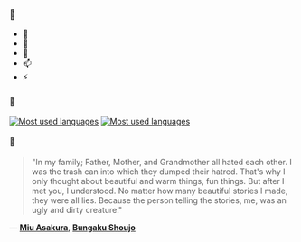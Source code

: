 ### 👋

- 🔭
- 🌱
- 💬
- 📫
- ⚡

#### 🧏

[![Most used languages](https://github-readme-stats-aynah.vercel.app/api/top-langs/?username=aynh&theme=solarized-dark&langs_count=6&layout=compact&hide_title=true)](https://github.com/anuraghazra/github-readme-stats#gh-dark-mode-only)
[![Most used languages](https://github-readme-stats-aynah.vercel.app/api/top-langs/?username=aynh&theme=solarized-light&langs_count=6&layout=compact&hide_title=true)](https://github.com/anuraghazra/github-readme-stats#gh-light-mode-only)

#### 💬

> "In my family; Father, Mother, and Grandmother all hated each other. I was the trash can into which they dumped their hatred. That's why I only thought about beautiful and warm things, fun things. But after I met you, I understood. No matter how many beautiful stories I made, they were all lies. Because the person telling the stories, me, was an ugly and dirty creature."

&mdash; [**Miu Asakura**](https://myanimelist.net/character.php?q=Miu%20Asakura&cat=character), [**Bungaku Shoujo**](https://myanimelist.net/search/all?q=Bungaku%20Shoujo&cat=all)
